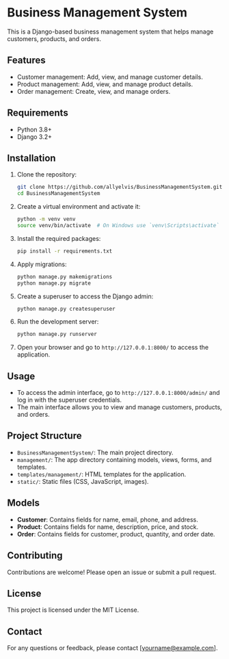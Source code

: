# Business Management System

This is a Django-based business management system that helps manage customers, products, and orders.

## Features

- Customer management: Add, view, and manage customer details.
- Product management: Add, view, and manage product details.
- Order management: Create, view, and manage orders.

## Requirements

- Python 3.8+
- Django 3.2+

## Installation

1. Clone the repository:

    ```bash
    git clone https://github.com/allyelvis/BusinessManagementSystem.git
    cd BusinessManagementSystem
    ```

2. Create a virtual environment and activate it:

    ```bash
    python -m venv venv
    source venv/bin/activate  # On Windows use `venv\Scripts\activate`
    ```

3. Install the required packages:

    ```bash
    pip install -r requirements.txt
    ```

4. Apply migrations:

    ```bash
    python manage.py makemigrations
    python manage.py migrate
    ```

5. Create a superuser to access the Django admin:

    ```bash
    python manage.py createsuperuser
    ```

6. Run the development server:

    ```bash
    python manage.py runserver
    ```

7. Open your browser and go to `http://127.0.0.1:8000/` to access the application.

## Usage

- To access the admin interface, go to `http://127.0.0.1:8000/admin/` and log in with the superuser credentials.
- The main interface allows you to view and manage customers, products, and orders.

## Project Structure

- `BusinessManagementSystem/`: The main project directory.
- `management/`: The app directory containing models, views, forms, and templates.
- `templates/management/`: HTML templates for the application.
- `static/`: Static files (CSS, JavaScript, images).

## Models

- **Customer**: Contains fields for name, email, phone, and address.
- **Product**: Contains fields for name, description, price, and stock.
- **Order**: Contains fields for customer, product, quantity, and order date.

## Contributing

Contributions are welcome! Please open an issue or submit a pull request.

## License

This project is licensed under the MIT License.

## Contact

For any questions or feedback, please contact [yourname@example.com].